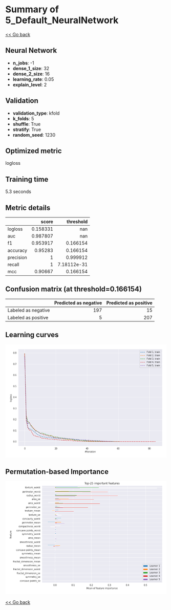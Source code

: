 # Summary of 5_Default_NeuralNetwork

[<< Go back](../README.md)


## Neural Network
- **n_jobs**: -1
- **dense_1_size**: 32
- **dense_2_size**: 16
- **learning_rate**: 0.05
- **explain_level**: 2

## Validation
 - **validation_type**: kfold
 - **k_folds**: 5
 - **shuffle**: True
 - **stratify**: True
 - **random_seed**: 1230

## Optimized metric
logloss

## Training time

5.3 seconds

## Metric details
|           |    score |     threshold |
|:----------|---------:|--------------:|
| logloss   | 0.158331 | nan           |
| auc       | 0.987807 | nan           |
| f1        | 0.953917 |   0.166154    |
| accuracy  | 0.95283  |   0.166154    |
| precision | 1        |   0.999912    |
| recall    | 1        |   7.18112e-31 |
| mcc       | 0.90667  |   0.166154    |


## Confusion matrix (at threshold=0.166154)
|                     |   Predicted as negative |   Predicted as positive |
|:--------------------|------------------------:|------------------------:|
| Labeled as negative |                     197 |                      15 |
| Labeled as positive |                       5 |                     207 |

## Learning curves
![Learning curves](learning_curves.png)

## Permutation-based Importance
![Permutation-based Importance](permutation_importance.png)

[<< Go back](../README.md)

